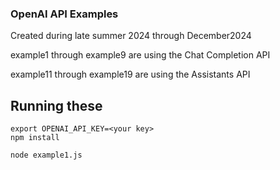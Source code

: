 ### OpenAI API Examples

Created during late summer 2024 through December2024

example1 through example9 are using the Chat Completion API

example11 through example19 are using the Assistants API

## Running these

```
export OPENAI_API_KEY=<your key>
npm install

node example1.js
```
